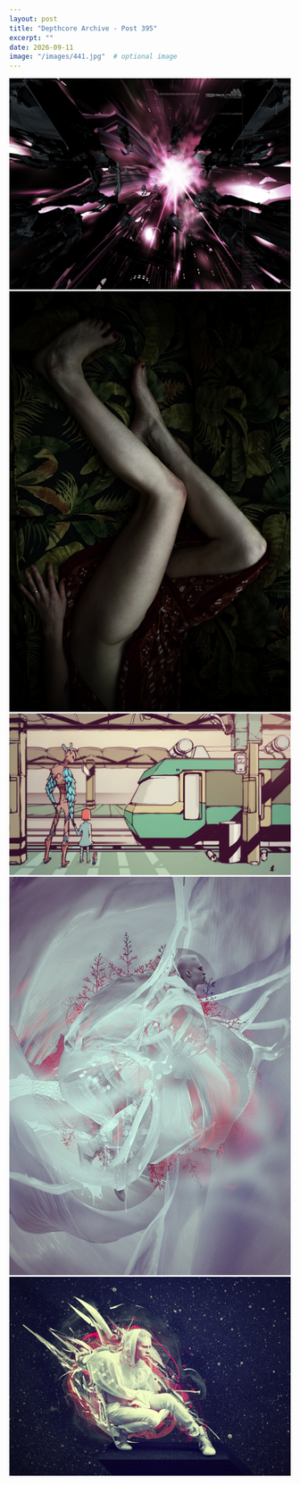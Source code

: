 ```yaml
---
layout: post
title: "Depthcore Archive - Post 395"
excerpt: ""
date: 2026-09-11
image: "/images/441.jpg"  # optional image
---
```


<img src="/images/441.jpg">
<img src="/images/4410.jpg" alt="4410.jpg"/>
<img src="/images/4411.jpg" alt="4411.jpg"/>
<img src="/images/4417.jpg" alt="4417.jpg"/>
<img src="/images/4418.jpg" alt="4418.jpg"/>
